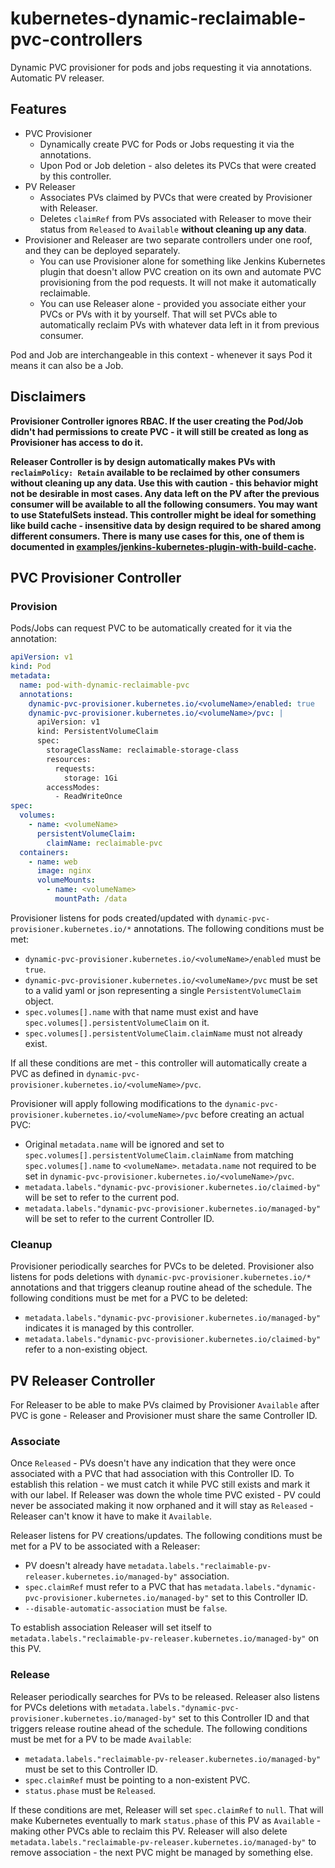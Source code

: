 # kubernetes-dynamic-reclaimable-pvc-controllers

Dynamic PVC provisioner for pods and jobs requesting it via annotations. Automatic PV releaser.

## Features

- PVC Provisioner
  - Dynamically create PVC for Pods or Jobs requesting it via the annotations.
  - Upon Pod or Job deletion - also deletes its PVCs that were created by this controller.
- PV Releaser
  - Associates PVs claimed by PVCs that were created by Provisioner with Releaser.
  - Deletes `claimRef` from PVs associated with Releaser to move their status from `Released` to `Available` **without cleaning up any data**.
- Provisioner and Releaser are two separate controllers under one roof, and they can be deployed separately.
  - You can use Provisioner alone for something like Jenkins Kubernetes plugin that doesn't allow PVC creation on its own and automate PVC provisioning from the pod requests. It will not make it automatically reclaimable.
  - You can use Releaser alone - provided you associate either your PVCs or PVs with it by yourself. That will set PVCs able to automatically reclaim PVs with whatever data left in it from previous consumer.

Pod and Job are interchangeable in this context - whenever it says Pod it means it can also be a Job.

## Disclaimers

**Provisioner Controller ignores RBAC. If the user creating the Pod/Job didn't had permissions to create PVC - it will still be created as long as Provisioner has access to do it.**

**Releaser Controller is by design automatically makes PVs with `reclaimPolicy: Retain` available to be reclaimed by other consumers without cleaning up any data. Use this with caution - this behavior might not be desirable in most cases. Any data left on the PV after the previous consumer will be available to all the following consumers. You may want to use StatefulSets instead. This controller might be ideal for something like build cache - insensitive data by design required to be shared among different consumers. There is many use cases for this, one of them is documented in [examples/jenkins-kubernetes-plugin-with-build-cache](examples/jenkins-kubernetes-plugin-with-build-cache).**

## PVC Provisioner Controller

### Provision

Pods/Jobs can request PVC to be automatically created for it via the annotation:

```yaml
apiVersion: v1
kind: Pod
metadata:
  name: pod-with-dynamic-reclaimable-pvc
  annotations:
    dynamic-pvc-provisioner.kubernetes.io/<volumeName>/enabled: true
    dynamic-pvc-provisioner.kubernetes.io/<volumeName>/pvc: |
      apiVersion: v1
      kind: PersistentVolumeClaim
      spec:
        storageClassName: reclaimable-storage-class
        resources:
          requests:
            storage: 1Gi
        accessModes:
          - ReadWriteOnce
spec:
  volumes:
    - name: <volumeName>
      persistentVolumeClaim:
        claimName: reclaimable-pvc
  containers:
    - name: web
      image: nginx
      volumeMounts:
        - name: <volumeName>
          mountPath: /data
```

Provisioner listens for pods created/updated with `dynamic-pvc-provisioner.kubernetes.io/*` annotations.
The following conditions must be met:

- `dynamic-pvc-provisioner.kubernetes.io/<volumeName>/enabled` must be `true`.
- `dynamic-pvc-provisioner.kubernetes.io/<volumeName>/pvc` must be set to a valid yaml or json representing a single `PersistentVolumeClaim` object.
- `spec.volumes[].name` with that name must exist and have `spec.volumes[].persistentVolumeClaim` on it.
- `spec.volumes[].persistentVolumeClaim.claimName` must not already exist.

If all these conditions are met - this controller will automatically create a PVC as defined in `dynamic-pvc-provisioner.kubernetes.io/<volumeName>/pvc`.

Provisioner will apply following modifications to the `dynamic-pvc-provisioner.kubernetes.io/<volumeName>/pvc` before creating an actual PVC:

- Original `metadata.name` will be ignored and set to `spec.volumes[].persistentVolumeClaim.claimName` from matching `spec.volumes[].name` to `<volumeName>`. `metadata.name` not required to be set in `dynamic-pvc-provisioner.kubernetes.io/<volumeName>/pvc`.
- `metadata.labels."dynamic-pvc-provisioner.kubernetes.io/claimed-by"` will be set to refer to the current pod.
- `metadata.labels."dynamic-pvc-provisioner.kubernetes.io/managed-by"` will be set to refer to the current Controller ID.

### Cleanup

Provisioner periodically searches for PVCs to be deleted.
Provisioner also listens for pods deletions with `dynamic-pvc-provisioner.kubernetes.io/*` annotations and that triggers cleanup routine ahead of the schedule.
The following conditions must be met for a PVC to be deleted:

- `metadata.labels."dynamic-pvc-provisioner.kubernetes.io/managed-by"` indicates it is managed by this controller.
- `metadata.labels."dynamic-pvc-provisioner.kubernetes.io/claimed-by"` refer to a non-existing object.

## PV Releaser Controller

For Releaser to be able to make PVs claimed by Provisioner `Available` after PVC is gone - Releaser and Provisioner must share the same Controller ID.

### Associate

Once `Released` - PVs doesn't have any indication that they were once associated with a PVC that had association with this Controller ID. To establish this relation - we must catch it while PVC still exists and mark it with our label. If Releaser was down the whole time PVC existed - PV could never be associated making it now orphaned and it will stay as `Released` - Releaser can't know it have to make it `Available`.

Releaser listens for PV creations/updates.
The following conditions must be met for a PV to be associated with a Releaser:

- PV doesn't already have `metadata.labels."reclaimable-pv-releaser.kubernetes.io/managed-by"` association.
- `spec.claimRef` must refer to a PVC that has `metadata.labels."dynamic-pvc-provisioner.kubernetes.io/managed-by"` set to this Controller ID.
- `--disable-automatic-association` must be `false`.

To establish association Releaser will set itself to `metadata.labels."reclaimable-pv-releaser.kubernetes.io/managed-by"` on this PV.

### Release

Releaser periodically searches for PVs to be released.
Releaser also listens for PVCs deletions with `metadata.labels."dynamic-pvc-provisioner.kubernetes.io/managed-by"` set to this Controller ID and that triggers release routine ahead of the schedule.
The following conditions must be met for a PV to be made `Available`:

- `metadata.labels."reclaimable-pv-releaser.kubernetes.io/managed-by"` must be set to this Controller ID.
- `spec.claimRef` must be pointing to a non-existent PVC.
- `status.phase` must be `Released`.

If these conditions are met, Releaser will set `spec.claimRef` to `null`. That will make Kubernetes eventually to mark `status.phase` of this PV as `Available` - making other PVCs able to reclaim this PV. Releaser will also delete `metadata.labels."reclaimable-pv-releaser.kubernetes.io/managed-by"` to remove association - the next PVC might be managed by something else.
